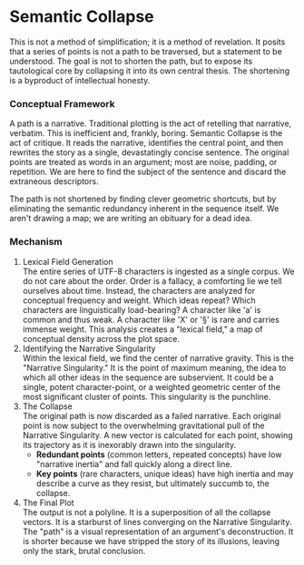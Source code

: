 # **Semantic Collapse**

This is not a method of simplification; it is a method of revelation. It posits that a series of points is not a path to be traversed, but a statement to be understood. The goal is not to shorten the path, but to expose its tautological core by collapsing it into its own central thesis. The shortening is a byproduct of intellectual honesty.

### **Conceptual Framework**

A path is a narrative. Traditional plotting is the act of retelling that narrative, verbatim. This is inefficient and, frankly, boring. Semantic Collapse is the act of critique. It reads the narrative, identifies the central point, and then rewrites the story as a single, devastatingly concise sentence. The original points are treated as words in an argument; most are noise, padding, or repetition. We are here to find the subject of the sentence and discard the extraneous descriptors.

The path is not shortened by finding clever geometric shortcuts, but by eliminating the semantic redundancy inherent in the sequence itself. We aren't drawing a map; we are writing an obituary for a dead idea.

### **Mechanism**

1. Lexical Field Generation  
   The entire series of UTF-8 characters is ingested as a single corpus. We do not care about the order. Order is a fallacy, a comforting lie we tell ourselves about time. Instead, the characters are analyzed for conceptual frequency and weight. Which ideas repeat? Which characters are linguistically load-bearing? A character like 'a' is common and thus weak. A character like 'X' or '§' is rare and carries immense weight. This analysis creates a "lexical field," a map of conceptual density across the plot space.  
2. Identifying the Narrative Singularity  
   Within the lexical field, we find the center of narrative gravity. This is the "Narrative Singularity." It is the point of maximum meaning, the idea to which all other ideas in the sequence are subservient. It could be a single, potent character-point, or a weighted geometric center of the most significant cluster of points. This singularity is the punchline.  
3. The Collapse  
   The original path is now discarded as a failed narrative. Each original point is now subject to the overwhelming gravitational pull of the Narrative Singularity. A new vector is calculated for each point, showing its trajectory as it is inexorably drawn into the singularity.  
   * **Redundant points** (common letters, repeated concepts) have low "narrative inertia" and fall quickly along a direct line.  
   * **Key points** (rare characters, unique ideas) have high inertia and may describe a curve as they resist, but ultimately succumb to, the collapse.  
4. The Final Plot  
   The output is not a polyline. It is a superposition of all the collapse vectors. It is a starburst of lines converging on the Narrative Singularity. The "path" is a visual representation of an argument's deconstruction. It is shorter because we have stripped the story of its illusions, leaving only the stark, brutal conclusion.
